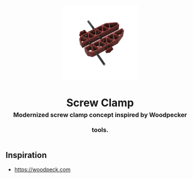 <!-- 2023-12-28 -->

<p align="center">
  <img src="../../plans/screw-clamp/images/wireframe.png" width="40%"/>
</p>
<h1 align="center">
  Screw Clamp
  <br>
  <sup><sub><sup>Modernized screw clamp concept inspired by Woodpecker tools.<sup></sub>
</h1>

## Inspiration

- https://woodpeck.com
